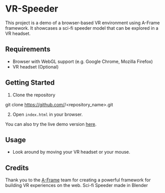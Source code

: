 # VR-Speeder
This project is a demo of a browser-based VR environment using A-Frame framework. It showcases a sci-fi speeder model that can be explored in a VR headset.

## Requirements

* Browser with WebGL support (e.g. Google Chrome, Mozilla Firefox)
* VR headset (Optional)

## Getting Started

1. Clone the repository

git clone https://github.com/<username>/<repository_name>.git


2. Open `index.html` in your browser.

You can also try the live demo version [here](https://<username>.github.io/<repository_name>/).

## Usage
* Look around by moving your VR headset or your mouse.



## Credits

Thank you to the [A-Frame](https://aframe.io/) team for creating a powerful framework for building VR experiences on the web.
Sci-fi Speeder made in Blender 


